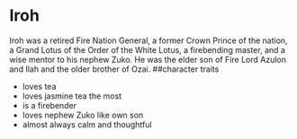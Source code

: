 # Iroh
Iroh was a retired Fire Nation General, a former Crown Prince of the nation, a Grand Lotus of the Order of the White Lotus, a firebending master, and a wise mentor to his nephew Zuko. He was the elder son of Fire Lord Azulon and Ilah and the older brother of Ozai.
##character traits
* loves tea
* loves jasmine tea the most
* is a firebender
* loves nephew Zuko like own son
* almost always calm and thoughtful